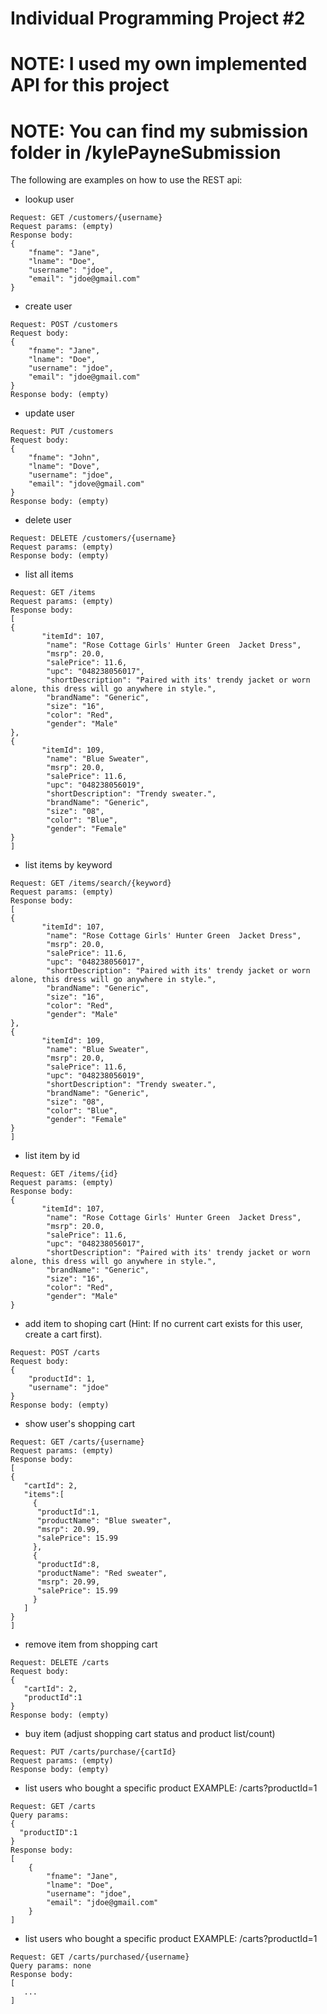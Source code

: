 # Individual Programming Project #2

# NOTE: I used my own implemented API for this project
# NOTE: You can find my submission folder in /kylePayneSubmission

The following are examples on how to use the REST api:

- lookup user
```
Request: GET /customers/{username}
Request params: (empty)
Response body:
{
    "fname": "Jane",
    "lname": "Doe",
    "username": "jdoe",
    "email": "jdoe@gmail.com"
}
```
- create user 
```
Request: POST /customers
Request body:
{
    "fname": "Jane",
    "lname": "Doe",
    "username": "jdoe",
    "email": "jdoe@gmail.com"
}
Response body: (empty)
```

- update user
```
Request: PUT /customers
Request body:
{
    "fname": "John",
    "lname": "Dove",
    "username": "jdoe",
    "email": "jdove@gmail.com"
}
Response body: (empty)
```

- delete user
```
Request: DELETE /customers/{username}
Request params: (empty)
Response body: (empty)
```

- list all items
```
Request: GET /items
Request params: (empty)
Response body:
[
{
       "itemId": 107,
        "name": "Rose Cottage Girls' Hunter Green  Jacket Dress",
        "msrp": 20.0,
        "salePrice": 11.6,
        "upc": "048238056017",
        "shortDescription": "Paired with its' trendy jacket or worn alone, this dress will go anywhere in style.",
        "brandName": "Generic",
        "size": "16",
        "color": "Red",
        "gender": "Male"
},
{
       "itemId": 109,
        "name": "Blue Sweater",
        "msrp": 20.0,
        "salePrice": 11.6,
        "upc": "048238056019",
        "shortDescription": "Trendy sweater.",
        "brandName": "Generic",
        "size": "08",
        "color": "Blue",
        "gender": "Female"
}
]
```

- list items by keyword
```
Request: GET /items/search/{keyword}
Request params: (empty)
Response body:
[
{
       "itemId": 107,
        "name": "Rose Cottage Girls' Hunter Green  Jacket Dress",
        "msrp": 20.0,
        "salePrice": 11.6,
        "upc": "048238056017",
        "shortDescription": "Paired with its' trendy jacket or worn alone, this dress will go anywhere in style.",
        "brandName": "Generic",
        "size": "16",
        "color": "Red",
        "gender": "Male"
},
{
       "itemId": 109,
        "name": "Blue Sweater",
        "msrp": 20.0,
        "salePrice": 11.6,
        "upc": "048238056019",
        "shortDescription": "Trendy sweater.",
        "brandName": "Generic",
        "size": "08",
        "color": "Blue",
        "gender": "Female"
}
]
```

- list item by id
```
Request: GET /items/{id}
Request params: (empty)
Response body:
{
       "itemId": 107,
        "name": "Rose Cottage Girls' Hunter Green  Jacket Dress",
        "msrp": 20.0,
        "salePrice": 11.6,
        "upc": "048238056017",
        "shortDescription": "Paired with its' trendy jacket or worn alone, this dress will go anywhere in style.",
        "brandName": "Generic",
        "size": "16",
        "color": "Red",
        "gender": "Male"
}
```

- add item to shoping cart (Hint: If no current cart exists for this user, create a cart first).
```
Request: POST /carts
Request body:
{
    "productId": 1,
    "username": "jdoe"
}
Response body: (empty)
```

- show user's shopping cart
```
Request: GET /carts/{username}
Request params: (empty)
Response body:
[
{
   "cartId": 2,
   "items":[
     {
      "productId":1,
      "productName": "Blue sweater",
      "msrp": 20.99,
      "salePrice": 15.99
     },
     {
      "productId":8,
      "productName": "Red sweater",
      "msrp": 20.99,
      "salePrice": 15.99
     }
   ]
}
]
```

- remove item from shopping cart
```
Request: DELETE /carts
Request body:
{
   "cartId": 2,
   "productId":1
}
Response body: (empty)
```

- buy item (adjust shopping cart status and product list/count)
```
Request: PUT /carts/purchase/{cartId}
Request params: (empty)
Response body: (empty)
```


- list users who bought a specific product
    EXAMPLE: /carts?productId=1
```
Request: GET /carts
Query params:
{
  "productID":1
}
Response body:
[
    {
        "fname": "Jane",
        "lname": "Doe",
        "username": "jdoe",
        "email": "jdoe@gmail.com"
    }
]
```

- list users who bought a specific product
    EXAMPLE: /carts?productId=1
```
Request: GET /carts/purchased/{username}
Query params: none
Response body:
[
   ...
]
```

